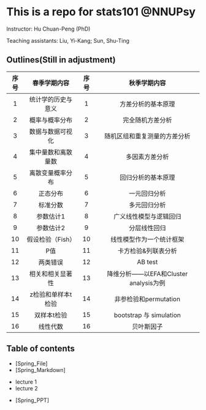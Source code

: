 # This is a repo for stats101 @NNUPsy

Instructor: Hu Chuan-Peng (PhD)

Teaching assistants: Liu, Yi-Kang; Sun, Shu-Ting

## Outlines(Still in adjustment)

|序号|春季学期内容| 序号 | 秋季学期内容 | 
| :--: | :--: | :--: | :--: | 
|  1   |   统计学的历史与意义    |   1   |   方差分析的基本原理   | 
|    2  |  概率与概率分布|    2  |  完全随机方差分析 |  
|    3  |   数据与数据可视化  |    3  |   随机区组和重复测量的方差分析    | 
|    4  |  集中量数和离散量数   |    4  |  多因素方差分析    |
|    5  |   离散变量概率分布|    5  |   回归分析的基本原理   |        
|    6  |    正态分布 |    6  |    一元回归分析    |
|    7  |    标准分数|    7  |    多元回归分析    |
|    8  |   参数估计1|    8  |   广义线性模型与逻辑回归     |
|    9  |   参数估计2|    9  |   分层线性回归     |
|    10  |    假设检验（Fish）  |    10  |    线性模型作为一个统计框架    |
|    11  |    P值    |    11  |    卡方检验&列联表分析    |
|    12  |   两类错误  |    12  |  AB test   |
|    13  |   相关和相关显著性   |    13  |    降维分析——以EFA和Cluster analysis为例    |
|    14  |    z检验和单样本t检验 |    14  |    非参检验和permutation    |
|    15  |    双样本t检验    |    15  |    bootstrap 与 simulation    |
|  16  | 线性代数  |    16  |    贝叶斯因子    |



## Table of contents

* [Spring_File]
* [Spring_Markdown]
- lecture 1
- lecture 2
* [Spring_PPT]